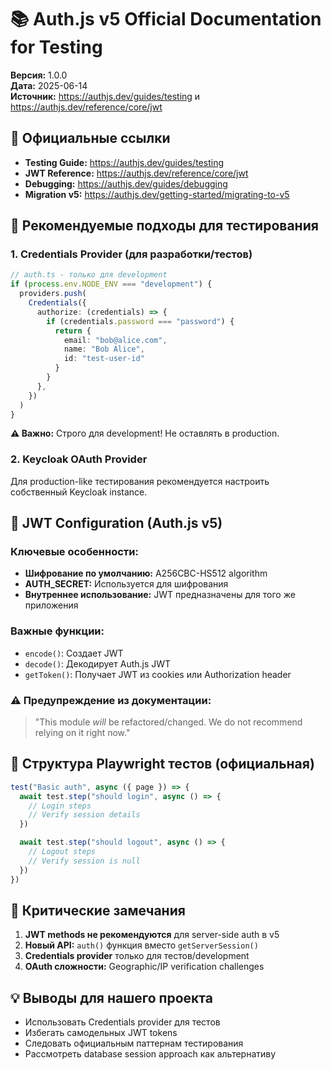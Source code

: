 # 📚 Auth.js v5 Official Documentation for Testing

**Версия:** 1.0.0  
**Дата:** 2025-06-14  
**Источник:** https://authjs.dev/guides/testing и https://authjs.dev/reference/core/jwt

## 🔗 Официальные ссылки

- **Testing Guide:** https://authjs.dev/guides/testing  
- **JWT Reference:** https://authjs.dev/reference/core/jwt
- **Debugging:** https://authjs.dev/guides/debugging
- **Migration v5:** https://authjs.dev/getting-started/migrating-to-v5

## 🎯 Рекомендуемые подходы для тестирования

### **1. Credentials Provider (для разработки/тестов)**

```typescript
// auth.ts - только для development
if (process.env.NODE_ENV === "development") {
  providers.push(
    Credentials({
      authorize: (credentials) => {
        if (credentials.password === "password") {
          return {
            email: "bob@alice.com",
            name: "Bob Alice",
            id: "test-user-id"
          }
        }
      },
    })
  )
}
```

**⚠️ Важно:** Строго для development! Не оставлять в production.

### **2. Keycloak OAuth Provider** 

Для production-like тестирования рекомендуется настроить собственный Keycloak instance.

## 🔧 JWT Configuration (Auth.js v5)

### **Ключевые особенности:**

- **Шифрование по умолчанию:** A256CBC-HS512 algorithm
- **AUTH_SECRET:** Используется для шифрования
- **Внутреннее использование:** JWT предназначены для того же приложения

### **Важные функции:**

- `encode()`: Создает JWT
- `decode()`: Декодирует Auth.js JWT  
- `getToken()`: Получает JWT из cookies или Authorization header

### **⚠️ Предупреждение из документации:**

> "This module _will_ be refactored/changed. We do not recommend relying on it right now."

## 📝 Структура Playwright тестов (официальная)

```typescript
test("Basic auth", async ({ page }) => {
  await test.step("should login", async () => {
    // Login steps
    // Verify session details
  })

  await test.step("should logout", async () => {
    // Logout steps  
    // Verify session is null
  })
})
```

## 🚨 Критические замечания

1. **JWT methods не рекомендуются** для server-side auth в v5
2. **Новый API:** `auth()` функция вместо `getServerSession()`
3. **Credentials provider** только для тестов/development
4. **OAuth сложности:** Geographic/IP verification challenges

## 💡 Выводы для нашего проекта

- Использовать Credentials provider для тестов
- Избегать самодельных JWT tokens
- Следовать официальным паттернам тестирования
- Рассмотреть database session approach как альтернативу